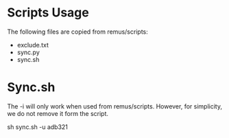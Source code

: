 # Scripts Usage

The following files are copied from remus/scripts:
* exclude.txt
* sync.py
* sync.sh

# Sync.sh

The -i will only work when used from remus/scripts. However, for simplicity, we do not remove it form the script. 

sh sync.sh -u adb321


